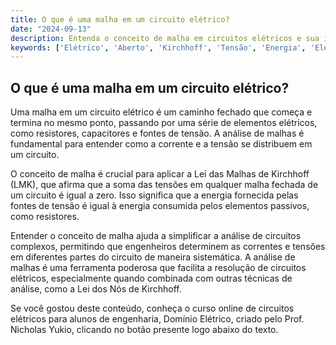 ```yaml
---
title: O que é uma malha em um circuito elétrico?
date: "2024-09-13"
description: Entenda o conceito de malha em circuitos elétricos e sua importância na análise de circuitos.
keywords: ['Elétrico', 'Aberto', 'Kirchhoff', 'Tensão', 'Energia', 'Elemento', 'Malha']
---
```


## O que é uma malha em um circuito elétrico?

Uma malha em um circuito elétrico é um caminho fechado que começa e termina no mesmo ponto, passando por uma série de elementos elétricos, como resistores, capacitores e fontes de tensão. A análise de malhas é fundamental para entender como a corrente e a tensão se distribuem em um circuito. 

O conceito de malha é crucial para aplicar a Lei das Malhas de Kirchhoff (LMK), que afirma que a soma das tensões em qualquer malha fechada de um circuito é igual a zero. Isso significa que a energia fornecida pelas fontes de tensão é igual à energia consumida pelos elementos passivos, como resistores. 

Entender o conceito de malha ajuda a simplificar a análise de circuitos complexos, permitindo que engenheiros determinem as correntes e tensões em diferentes partes do circuito de maneira sistemática. A análise de malhas é uma ferramenta poderosa que facilita a resolução de circuitos elétricos, especialmente quando combinada com outras técnicas de análise, como a Lei dos Nós de Kirchhoff.

Se você gostou deste conteúdo, conheça o curso online de circuitos elétricos para alunos de engenharia, Domínio Elétrico, criado pelo Prof. Nicholas Yukio, clicando no botão presente logo abaixo do texto.